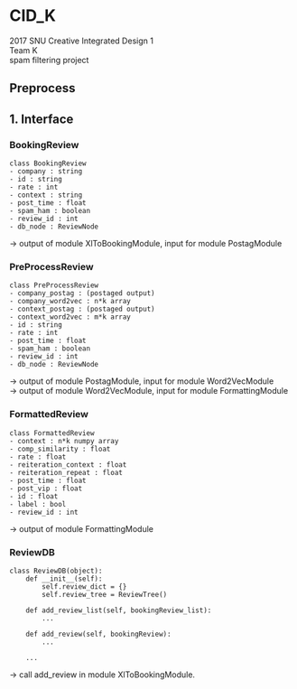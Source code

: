 # CID_K
2017 SNU Creative Integrated Design 1 <br />
Team K <br />
spam filtering project <br />

Preprocess
----------------
## 1. Interface

### BookingReview 
```
class BookingReview
- company : string
- id : string
- rate : int
- context : string
- post_time : float
- spam_ham : boolean
- review_id : int
- db_node : ReviewNode
```
-> output of module XlToBookingModule, input for module PostagModule

### PreProcessReview
```
class PreProcessReview
- company_postag : (postaged output)
- company_word2vec : n*k array
- context_postag : (postaged output)
- context_word2vec : m*k array
- id : string
- rate : int
- post_time : float
- spam_ham : boolean
- review_id : int
- db_node : ReviewNode
```

-> output of module PostagModule, input for module Word2VecModule <br />
-> output of module Word2VecModule, input for module FormattingModule

### FormattedReview
```
class FormattedReview
- context : n*k numpy array
- comp_similarity : float
- rate : float
- reiteration_context : float
- reiteration_repeat : float
- post_time : float
- post_vip : float
- id : float
- label : bool
- review_id : int
```

-> output of module FormattingModule

### ReviewDB
```
class ReviewDB(object):
    def __init__(self):
        self.review_dict = {}
        self.review_tree = ReviewTree()
    
    def add_review_list(self, bookingReview_list):
        ...
                
    def add_review(self, bookingReview):
        ...
        
    ...
```

-> call add_review in module XlToBookingModule.
